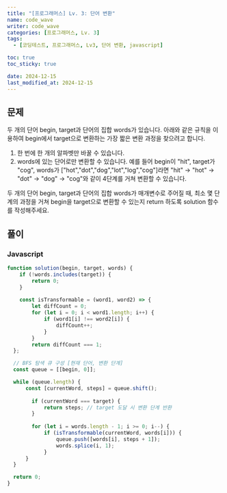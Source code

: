 ```yaml
---
title: "[프로그래머스] Lv. 3: 단어 변환"
name: code_wave
writer: code_wave
categories: [프로그래머스, Lv. 3]
tags:
  - [코딩테스트, 프로그래머스, Lv3, 단어 변환, javascript]

toc: true
toc_sticky: true

date: 2024-12-15
last_modified_at: 2024-12-15
---
```


## 문제
두 개의 단어 begin, target과 단어의 집합 words가 있습니다. 아래와 같은 규칙을 이용하여 begin에서 target으로 변환하는 가장 짧은 변환 과정을 찾으려고 합니다.

1. 한 번에 한 개의 알파벳만 바꿀 수 있습니다.
2. words에 있는 단어로만 변환할 수 있습니다.
   예를 들어 begin이 "hit", target가 "cog", words가 ["hot","dot","dog","lot","log","cog"]라면 "hit" -> "hot" -> "dot" -> "dog" -> "cog"와 같이 4단계를 거쳐 변환할 수 있습니다.

두 개의 단어 begin, target과 단어의 집합 words가 매개변수로 주어질 때, 최소 몇 단계의 과정을 거쳐 begin을 target으로 변환할 수 있는지 return 하도록 solution 함수를 작성해주세요.

## 풀이
### Javascript
```js
function solution(begin, target, words) {
    if (!words.includes(target)) {
        return 0;
    }
  
    const isTransformable = (word1, word2) => {
        let diffCount = 0;
        for (let i = 0; i < word1.length; i++) {
            if (word1[i] !== word2[i]) {
                diffCount++;
            }
        }
        return diffCount === 1;
  };

  // BFS 탐색 큐 구성 [현재 단어, 변환 단계]
  const queue = [[begin, 0]];

  while (queue.length) {
      const [currentWord, steps] = queue.shift();
  
        if (currentWord === target) {
            return steps; // target 도달 시 변환 단계 반환
        }
    
        for (let i = words.length - 1; i >= 0; i--) {
            if (isTransformable(currentWord, words[i])) {
                queue.push([words[i], steps + 1]);
                words.splice(i, 1);
            }
      }
  }

  return 0;
}
```
